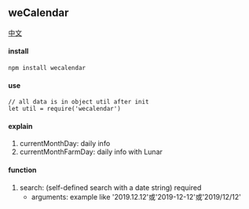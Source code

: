 ## weCalendar

[中文](./README-CN.md '中文')

#### install
```
npm install wecalendar
```

#### use
```
// all data is in object util after init
let util = require('wecalendar')
```

#### explain
1. currentMonthDay: daily info 
1. currentMonthFarmDay: daily info with Lunar

#### function
1. search: (self-defined search with a date string) required
    * arguments: example like '2019.12.12'或'2019-12-12'或'2019/12/12'
